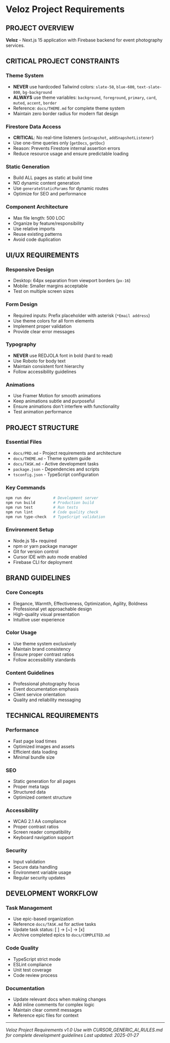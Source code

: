 # Veloz Project Requirements

## PROJECT OVERVIEW

**Veloz** - Next.js 15 application with Firebase backend for event photography services.

## CRITICAL PROJECT CONSTRAINTS

### Theme System

- **NEVER** use hardcoded Tailwind colors: `slate-50`, `blue-600`, `text-slate-800`, `bg-background`
- **ALWAYS** use theme variables: `background`, `foreground`, `primary`, `card`, `muted`, `accent`, `border`
- Reference: `docs/THEME.md` for complete theme system
- Maintain zero border radius for modern flat design

### Firestore Data Access

- **CRITICAL**: No real-time listeners (`onSnapshot`, `addSnapshotListener`)
- Use one-time queries only (`getDocs`, `getDoc`)
- Reason: Prevents Firestore internal assertion errors
- Reduce resource usage and ensure predictable loading

### Static Generation

- Build ALL pages as static at build time
- NO dynamic content generation
- Use `generateStaticParams` for dynamic routes
- Optimize for SEO and performance

### Component Architecture

- Max file length: 500 LOC
- Organize by feature/responsibility
- Use relative imports
- Reuse existing patterns
- Avoid code duplication

## UI/UX REQUIREMENTS

### Responsive Design

- Desktop: 64px separation from viewport borders (`px-16`)
- Mobile: Smaller margins acceptable
- Test on multiple screen sizes

### Form Design

- Required inputs: Prefix placeholder with asterisk (`*Email address`)
- Use theme colors for all form elements
- Implement proper validation
- Provide clear error messages

### Typography

- **NEVER** use REDJOLA font in bold (hard to read)
- Use Roboto for body text
- Maintain consistent font hierarchy
- Follow accessibility guidelines

### Animations

- Use Framer Motion for smooth animations
- Keep animations subtle and purposeful
- Ensure animations don't interfere with functionality
- Test animation performance

## PROJECT STRUCTURE

### Essential Files

- `docs/PRD.md` - Project requirements and architecture
- `docs/THEME.md` - Theme system guide
- `docs/TASK.md` - Active development tasks
- `package.json` - Dependencies and scripts
- `tsconfig.json` - TypeScript configuration

### Key Commands

```bash
npm run dev          # Development server
npm run build        # Production build
npm run test         # Run tests
npm run lint         # Code quality check
npm run type-check   # TypeScript validation
```

### Environment Setup

- Node.js 18+ required
- npm or yarn package manager
- Git for version control
- Cursor IDE with auto mode enabled
- Firebase CLI for deployment

## BRAND GUIDELINES

### Core Concepts

- Elegance, Warmth, Effectiveness, Optimization, Agility, Boldness
- Professional yet approachable design
- High-quality visual presentation
- Intuitive user experience

### Color Usage

- Use theme system exclusively
- Maintain brand consistency
- Ensure proper contrast ratios
- Follow accessibility standards

### Content Guidelines

- Professional photography focus
- Event documentation emphasis
- Client service orientation
- Quality and reliability messaging

## TECHNICAL REQUIREMENTS

### Performance

- Fast page load times
- Optimized images and assets
- Efficient data loading
- Minimal bundle size

### SEO

- Static generation for all pages
- Proper meta tags
- Structured data
- Optimized content structure

### Accessibility

- WCAG 2.1 AA compliance
- Proper contrast ratios
- Screen reader compatibility
- Keyboard navigation support

### Security

- Input validation
- Secure data handling
- Environment variable usage
- Regular security updates

## DEVELOPMENT WORKFLOW

### Task Management

- Use epic-based organization
- Reference `docs/TASK.md` for active tasks
- Update task status: [ ] → [~] → [x]
- Archive completed epics to `docs/COMPLETED.md`

### Code Quality

- TypeScript strict mode
- ESLint compliance
- Unit test coverage
- Code review process

### Documentation

- Update relevant docs when making changes
- Add inline comments for complex logic
- Maintain clear commit messages
- Reference epic files for context

---

_Veloz Project Requirements v1.0_
_Use with CURSOR_GENERIC_AI_RULES.md for complete development guidelines_
_Last updated: 2025-01-27_
